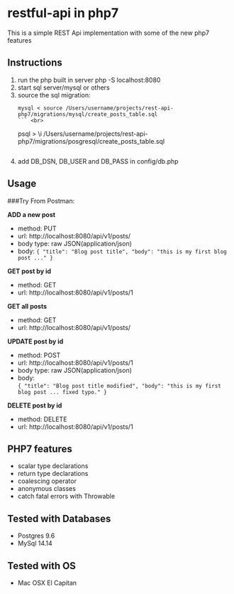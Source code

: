 # restful-api in php7

This is a simple REST Api implementation with some of the new php7 features

## Instructions

 1. run the php built in server php -S localhost:8080
 2. start sql server/mysql or others
 3. source the sql migration: <br>
    ```
 	mysql < source /Users/username/projects/rest-api-php7/migrations/mysql/create_posts_table.sql
 	``` <br>
 	```
 	psql > \i /Users/username/projects/rest-api-php7/migrations/posgresql/create_posts_table.sql
 	```
 4. add DB_DSN, DB_USER and DB_PASS in config/db.php

## Usage

###Try From Postman:

**ADD a new post**
 * method: 	PUT 
 * url:    	http://localhost:8080/api/v1/posts/
 * body type: 	raw JSON(application/json)
 * body:
 			```
			{
				"title": "Blog post title",
				"body": "this is my first blog post ..."
			}
			```

**GET post by id**
 * method: 	GET 
 * url:    	http://localhost:8080/api/v1/posts/1

**GET all posts**
 *	method: 	GET 
 *	url:    	http://localhost:8080/api/v1/posts/
	
**UPDATE post by id**
 * method: 	POST 
 *	url:    	http://localhost:8080/api/v1/posts/1
 *	body type: 	raw JSON(application/json)
 *	body:       
 				```
				{
					"title": "Blog post title modified",
					"body": "this is my first blog post ... fixed typo."
				}
				```

**DELETE post by id**
 *	method: 	DELETE 
 *	url:    	http://localhost:8080/api/v1/posts/1
	
## PHP7 features
* scalar type declarations
* return type declarations
* coalescing operator
* anonymous classes
* catch fatal errors with Throwable

## Tested with Databases
* Postgres 9.6
* MySql 14.14

## Tested with OS
* Mac OSX El Capitan

